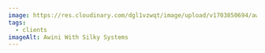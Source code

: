 ```yaml
---
image: https://res.cloudinary.com/dgl1vzwqt/image/upload/v1703850694/awini-300x180_sjgwra.webp
tags:
  - clients
imageAlt: Awini With Silky Systems
---
```

